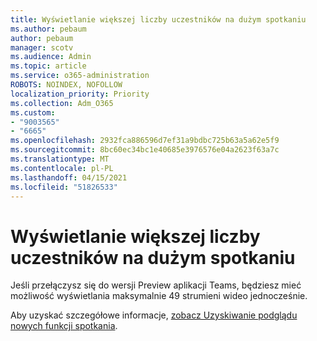 ```yaml
---
title: Wyświetlanie większej liczby uczestników na dużym spotkaniu
ms.author: pebaum
author: pebaum
manager: scotv
ms.audience: Admin
ms.topic: article
ms.service: o365-administration
ROBOTS: NOINDEX, NOFOLLOW
localization_priority: Priority
ms.collection: Adm_O365
ms.custom:
- "9003565"
- "6665"
ms.openlocfilehash: 2932fca886596d7ef31a9bdbc725b63a5a62e5f9
ms.sourcegitcommit: 8bc60ec34bc1e40685e3976576e04a2623f63a7c
ms.translationtype: MT
ms.contentlocale: pl-PL
ms.lasthandoff: 04/15/2021
ms.locfileid: "51826533"
---
```

# <a name="see-more-participants-in-a-large-meeting"></a>Wyświetlanie większej liczby uczestników na dużym spotkaniu

Jeśli przełączysz się do wersji Preview aplikacji Teams, będziesz mieć możliwość wyświetlania maksymalnie 49 strumieni wideo jednocześnie.

Aby uzyskać szczegółowe informacje, [zobacz Uzyskiwanie podglądu nowych funkcji spotkania](https://support.microsoft.com/office/04533e91-3203-4530-a1c0-8f77c0731699).
